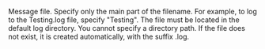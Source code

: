 Message file. Specify only the main part of the filename. For example, to log to the Testing.log file, specify "Testing". The file must be located in the default log directory. You cannot specify a directory path.
If the file does not exist, it is created automatically, with the suffix .log.